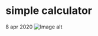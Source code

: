 # simple calculator
8 apr 2020
![Image alt](https://github.com/ilyukevich/calculator/raw/{branch}/{path}/image.png)
